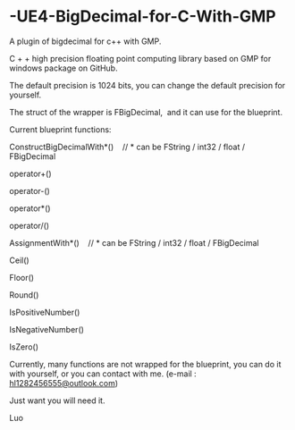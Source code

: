 # -UE4-BigDecimal-for-C-With-GMP
A plugin of bigdecimal for c++ with GMP.

C + + high precision floating point computing library based on GMP for windows package on GitHub.

The default precision is 1024 bits, you can change the default precision for yourself.

The struct of the wrapper is FBigDecimal,  and it can use for the blueprint.

Current blueprint functions:

ConstructBigDecimalWith*()    // * can be FString / int32 / float / FBigDecimal

operator+()

operator-()

operator*()

operator/()

AssignmentWith*()    // * can be FString / int32 / float / FBigDecimal

Ceil()

Floor()

Round()

IsPositiveNumber()

IsNegativeNumber()

IsZero()

Currently, many functions are not wrapped for the blueprint, you can do it with yourself, or you can contact with me. (e-mail :  hl1282456555@outlook.com)

Just want you will need it.

Luo
